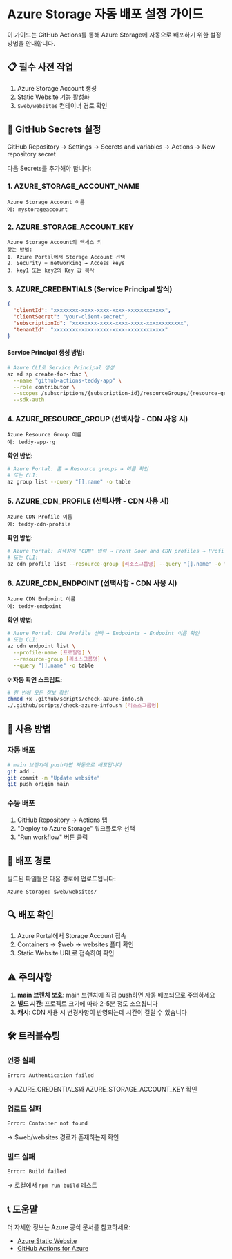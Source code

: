 # Azure Storage 자동 배포 설정 가이드

이 가이드는 GitHub Actions를 통해 Azure Storage에 자동으로 배포하기 위한 설정 방법을 안내합니다.

## 📋 필수 사전 작업

1. Azure Storage Account 생성
2. Static Website 기능 활성화
3. `$web/websites` 컨테이너 경로 확인

## 🔐 GitHub Secrets 설정

GitHub Repository → Settings → Secrets and variables → Actions → New repository secret

다음 Secrets를 추가해야 합니다:

### 1. AZURE_STORAGE_ACCOUNT_NAME
```
Azure Storage Account 이름
예: mystorageaccount
```

### 2. AZURE_STORAGE_ACCOUNT_KEY
```
Azure Storage Account의 액세스 키
찾는 방법:
1. Azure Portal에서 Storage Account 선택
2. Security + networking → Access keys
3. key1 또는 key2의 Key 값 복사
```

### 3. AZURE_CREDENTIALS (Service Principal 방식)
```json
{
  "clientId": "xxxxxxxx-xxxx-xxxx-xxxx-xxxxxxxxxxxx",
  "clientSecret": "your-client-secret",
  "subscriptionId": "xxxxxxxx-xxxx-xxxx-xxxx-xxxxxxxxxxxx",
  "tenantId": "xxxxxxxx-xxxx-xxxx-xxxx-xxxxxxxxxxxx"
}
```

#### Service Principal 생성 방법:
```bash
# Azure CLI로 Service Principal 생성
az ad sp create-for-rbac \
  --name "github-actions-teddy-app" \
  --role contributor \
  --scopes /subscriptions/{subscription-id}/resourceGroups/{resource-group} \
  --sdk-auth
```

### 4. AZURE_RESOURCE_GROUP (선택사항 - CDN 사용 시)
```
Azure Resource Group 이름
예: teddy-app-rg
```

**확인 방법:**
```bash
# Azure Portal: 홈 → Resource groups → 이름 확인
# 또는 CLI:
az group list --query "[].name" -o table
```

### 5. AZURE_CDN_PROFILE (선택사항 - CDN 사용 시)
```
Azure CDN Profile 이름
예: teddy-cdn-profile
```

**확인 방법:**
```bash
# Azure Portal: 검색창에 "CDN" 입력 → Front Door and CDN profiles → Profile 이름 확인
# 또는 CLI:
az cdn profile list --resource-group [리소스그룹명] --query "[].name" -o table
```

### 6. AZURE_CDN_ENDPOINT (선택사항 - CDN 사용 시)
```
Azure CDN Endpoint 이름
예: teddy-endpoint
```

**확인 방법:**
```bash
# Azure Portal: CDN Profile 선택 → Endpoints → Endpoint 이름 확인
# 또는 CLI:
az cdn endpoint list \
  --profile-name [프로필명] \
  --resource-group [리소스그룹명] \
  --query "[].name" -o table
```

**💡 자동 확인 스크립트:**
```bash
# 한 번에 모든 정보 확인
chmod +x .github/scripts/check-azure-info.sh
./.github/scripts/check-azure-info.sh [리소스그룹명]
```

## 🚀 사용 방법

### 자동 배포
```bash
# main 브랜치에 push하면 자동으로 배포됩니다
git add .
git commit -m "Update website"
git push origin main
```

### 수동 배포
1. GitHub Repository → Actions 탭
2. "Deploy to Azure Storage" 워크플로우 선택
3. "Run workflow" 버튼 클릭

## 📁 배포 경로

빌드된 파일들은 다음 경로에 업로드됩니다:
```
Azure Storage: $web/websites/
```

## 🔍 배포 확인

1. Azure Portal에서 Storage Account 접속
2. Containers → $web → websites 폴더 확인
3. Static Website URL로 접속하여 확인

## ⚠️ 주의사항

1. **main 브랜치 보호**: main 브랜치에 직접 push하면 자동 배포되므로 주의하세요
2. **빌드 시간**: 프로젝트 크기에 따라 2-5분 정도 소요됩니다
3. **캐시**: CDN 사용 시 변경사항이 반영되는데 시간이 걸릴 수 있습니다

## 🛠️ 트러블슈팅

### 인증 실패
```
Error: Authentication failed
```
→ AZURE_CREDENTIALS와 AZURE_STORAGE_ACCOUNT_KEY 확인

### 업로드 실패
```
Error: Container not found
```
→ $web/websites 경로가 존재하는지 확인

### 빌드 실패
```
Error: Build failed
```
→ 로컬에서 `npm run build` 테스트

## 📞 도움말

더 자세한 정보는 Azure 공식 문서를 참고하세요:
- [Azure Static Website](https://docs.microsoft.com/azure/storage/blobs/storage-blob-static-website)
- [GitHub Actions for Azure](https://github.com/Azure/actions)

